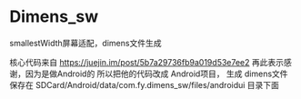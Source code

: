 # Dimens_sw
smallestWidth屏幕适配，dimens文件生成




核心代码来自 https://juejin.im/post/5b7a29736fb9a019d53e7ee2 再此表示感谢，因为是做Android的 所以把他的代码改成 Android项目，
生成 dimens文件 保存在 SDCard/Android/data/com.fy.dimens_sw/files/androidui 目录下面
